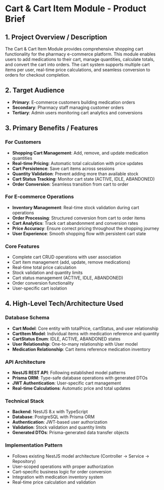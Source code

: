 # Cart & Cart Item Module - Product Brief

## 1. Project Overview / Description

The Cart & Cart Item Module provides comprehensive shopping cart functionality for the pharmacy e-commerce platform. This module enables users to add medications to their cart, manage quantities, calculate totals, and convert the cart into orders. The cart system supports multiple cart items per user, real-time price calculations, and seamless conversion to orders for checkout completion.

## 2. Target Audience

- **Primary**: E-commerce customers building medication orders
- **Secondary**: Pharmacy staff managing customer orders
- **Tertiary**: Admin users monitoring cart analytics and conversions

## 3. Primary Benefits / Features

### For Customers
- **Shopping Cart Management**: Add, remove, and update medication quantities
- **Real-time Pricing**: Automatic total calculation with price updates
- **Cart Persistence**: Save cart items across sessions
- **Quantity Validation**: Prevent adding more than available stock
- **Cart Status Tracking**: Monitor cart state (ACTIVE, IDLE, ABANDONED)
- **Order Conversion**: Seamless transition from cart to order

### For E-commerce Operations
- **Inventory Management**: Real-time stock validation during cart operations
- **Order Processing**: Structured conversion from cart to order items
- **Cart Analytics**: Track cart abandonment and conversion rates
- **Price Accuracy**: Ensure correct pricing throughout the shopping journey
- **User Experience**: Smooth shopping flow with persistent cart state

### Core Features
- Complete cart CRUD operations with user association
- Cart item management (add, update, remove medications)
- Real-time total price calculation
- Stock validation and quantity limits
- Cart status management (ACTIVE, IDLE, ABANDONED)
- Order conversion functionality
- User-specific cart isolation

## 4. High-Level Tech/Architecture Used

### Database Schema
- **Cart Model**: Core entity with totalPrice, cartStatus, and user relationship
- **CartItem Model**: Individual items with medication reference and quantity
- **CartStatus Enum**: IDLE, ACTIVE, ABANDONED states
- **User Relationship**: One-to-many relationship with User model
- **Medication Relationship**: Cart items reference medication inventory

### API Architecture
- **NestJS REST API**: Following established model patterns
- **Prisma ORM**: Type-safe database operations with generated DTOs
- **JWT Authentication**: User-specific cart management
- **Real-time Calculations**: Automatic price and total updates

### Technical Stack
- **Backend**: NestJS 8.x with TypeScript
- **Database**: PostgreSQL with Prisma ORM
- **Authentication**: JWT-based user authorization
- **Validation**: Stock validation and quantity limits
- **Generated DTOs**: Prisma-generated data transfer objects

### Implementation Pattern
- Follows existing NestJS model architecture (Controller → Service → Repository)
- User-scoped operations with proper authorization
- Cart-specific business logic for order conversion
- Integration with medication inventory system
- Real-time price calculation and validation
